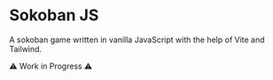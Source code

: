 # Sokoban JS

A sokoban game written in vanilla JavaScript with the help of Vite and Tailwind.


⚠️ Work in Progress ⚠️
